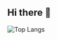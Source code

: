 ## Hi there 👋

<!---Для компактной версии-->
![Top Langs](https://github-readme-stats.vercel.app/api/top-langs/?username=Zloy01&theme=tokyonight&layout=compact)


